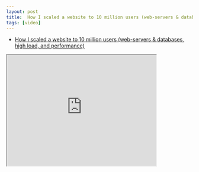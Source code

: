 ```yaml
---
layout: post
title:  How I scaled a website to 10 million users (web-servers & databases, high load, and performance)
tags: [video]
---
```


- [How I scaled a website to 10 million users (web-servers & databases, high load, and performance)](https://www.youtube.com/watch?v=yPF94QiI2qk)

<!--more-->

<iframe width="80%" height="300px" src="https://www.youtube.com/embed/yPF94QiI2qk">
</iframe>